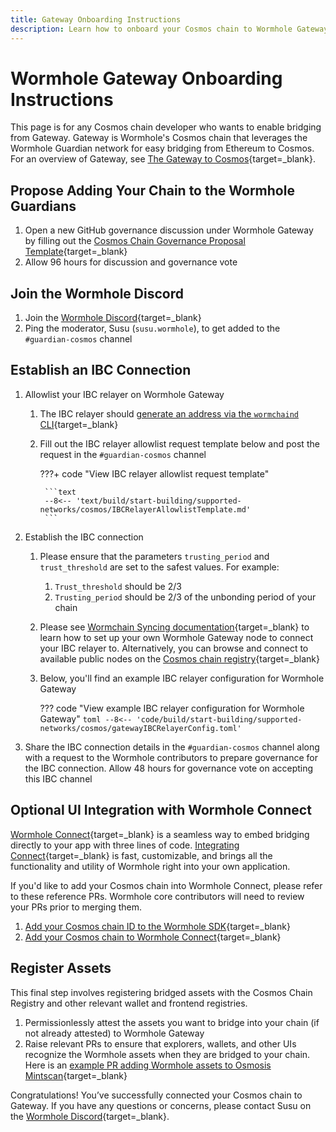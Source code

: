 ```yaml
---
title: Gateway Onboarding Instructions
description: Learn how to onboard your Cosmos chain to Wormhole Gateway, including how to satisfy the requisite governance proposals, IBC setup, and UI integration. 
---
```


# Wormhole Gateway Onboarding Instructions

This page is for any Cosmos chain developer who wants to enable bridging from Gateway. Gateway is Wormhole's Cosmos chain that leverages the Wormhole Guardian network for easy bridging from Ethereum to Cosmos. For an overview of Gateway, see [The Gateway to Cosmos](https://wormhole.com/gateway/){target=\_blank}.

## Propose Adding Your Chain to the Wormhole Guardians

1. Open a new GitHub governance discussion under Wormhole Gateway by filling out the [Cosmos Chain Governance Proposal Template](https://github.com/wormhole-foundation/wormhole/discussions/new?category=gateway){target=\_blank}
2. Allow 96 hours for discussion and governance vote

## Join the Wormhole Discord

1. Join the [Wormhole Discord](https://discord.gg/wormholecrypto){target=\_blank}
2. Ping the moderator, Susu (`susu.wormhole`), to get added to the `#guardian-cosmos` channel

## Establish an IBC Connection

1. Allowlist your IBC relayer on Wormhole Gateway

    1. The IBC relayer should [generate an address via the `wormchaind` CLI](https://github.com/wormhole-foundation/wormhole/tree/main/wormchain){target=\_blank}
    2. Fill out the IBC relayer allowlist request template below and post the request in the `#guardian-cosmos` channel

        ???+ code "View IBC relayer allowlist request template"

            ```text
            --8<-- 'text/build/start-building/supported-networks/cosmos/IBCRelayerAllowlistTemplate.md'
            ```

2. Establish the IBC connection

    1. Please ensure that the parameters `trusting_period` and `trust_threshold` are set to the safest values. For example:
        1. `Trust_threshold` should be 2/3
        2. `Trusting_period` should be 2/3 of the unbonding period of your chain
    2. Please see [Wormchain Syncing documentation](https://github.com/wormhole-foundation/wormhole/blob/main/wormchain/syncing.md){target=\_blank} to learn how to set up your own Wormhole Gateway node to connect your IBC relayer to. Alternatively, you can browse and connect to available public nodes on the [Cosmos chain registry](https://github.com/cosmos/chain-registry/blob/master/gateway/chain.json){target=\_blank}
    3. Below, you'll find an example IBC relayer configuration for Wormhole Gateway

        ??? code "View example IBC relayer configuration for Wormhole Gateway"
            ```toml
            --8<-- 'code/build/start-building/supported-networks/cosmos/gatewayIBCRelayerConfig.toml'
            ```

3. Share the IBC connection details in the `#guardian-cosmos` channel along with a request to the Wormhole contributors to prepare governance for the IBC connection. Allow 48 hours for governance vote on accepting this IBC channel

## Optional UI Integration with Wormhole Connect

[Wormhole Connect](https://wormhole.com/connect/){target=\_blank} is a seamless way to embed bridging directly to your app with three lines of code. [Integrating Connect](/build/applications/connect/overview/){target=\_blank} is fast, customizable, and brings all the functionality and utility of Wormhole right into your own application.

If you'd like to add your Cosmos chain into Wormhole Connect, please refer to these reference PRs. Wormhole core contributors will need to review your PRs prior to merging them.

1. [Add your Cosmos chain ID to the Wormhole SDK](https://github.com/wormhole-foundation/wormhole/pull/3381/files){target=\_blank}
2. [Add your Cosmos chain to Wormhole Connect](https://github.com/wormhole-foundation/wormhole-connect/pull/1009/files){target=\_blank}

## Register Assets

This final step involves registering bridged assets with the Cosmos Chain Registry and other relevant wallet and frontend registries.

1. Permissionlessly attest the assets you want to bridge into your chain (if not already attested) to Wormhole Gateway
2. Raise relevant PRs to ensure that explorers, wallets, and other UIs recognize the Wormhole assets when they are bridged to your chain. Here is an [example PR adding Wormhole assets to Osmosis Mintscan](https://github.com/cosmostation/chainlist/pull/865){target=\_blank}

Congratulations! You’ve successfully connected your Cosmos chain to Gateway. If you have any questions or concerns, please contact Susu on the [Wormhole Discord](https://discord.gg/wormholecrypto){target=\_blank}.
